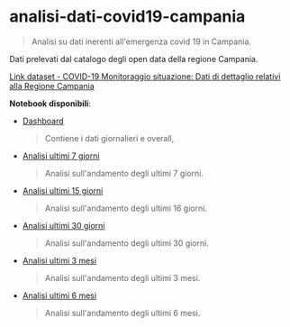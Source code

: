 # analisi-dati-covid19-campania
> Analisi su dati inerenti all'emergenza covid 19 in Campania. 

Dati prelevati dal catalogo degli open data della regione Campania.

[Link dataset - COVID-19 Monitoraggio situazione: Dati di dettaglio relativi alla Regione Campania](https://dati.regione.campania.it/catalogo/datasetdetail/covid-19-monitoraggio-situazione-dati-di-dettaglio-relativi-alla-regione-campania)


**Notebook disponibili**:

- [Dashboard](notebooks/01-dashboard.ipynb)
  > Contiene i dati giornalieri e overall,
- [Analisi ultimi 7 giorni](notebooks/01-dashboard.ipynb)
  > Analisi sull'andamento degli ultimi 7 giorni.
- [Analisi ultimi 15 giorni](notebooks/01-analisi-15-giorni.ipynb)
  > Analisi sull'andamento degli ultimi 16 giorni.
- [Analisi ultimi 30 giorni](notebooks/01-analisi-30-giorni.ipynb)
  > Analisi sull'andamento degli ultimi 30 giorni.
- [Analisi ultimi 3 mesi](notebooks/01-analisi-3-mesi.ipynb)
  > Analisi sull'andamento degli ultimi 3 mesi.
- [Analisi ultimi 6 mesi](notebooks/01-analisi-6-mesi.ipynb)
  > Analisi sull'andamento degli ultimi 6 mesi.

